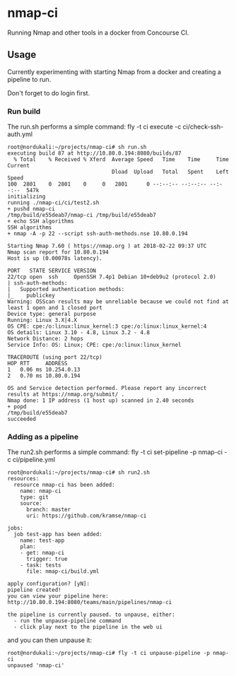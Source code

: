 # nmap-ci
Running Nmap and other tools in a docker from Concourse CI.


## Usage

Currently experimenting with starting Nmap from a docker and creating a pipeline to run.

Don't forget to do login first.

### Run build

The run.sh performs a simple command:
fly -t ci execute -c ci/check-ssh-auth.yml

```
root@nordukali:~/projects/nmap-ci# sh run.sh
executing build 87 at http://10.80.0.194:8080/builds/87
  % Total    % Received % Xferd  Average Speed   Time    Time     Time  Current
                                 Dload  Upload   Total   Spent    Left  Speed
100  2801    0  2801    0     0   2801      0 --:--:-- --:--:-- --:--:--  547k
initializing
running ./nmap-ci/ci/test2.sh
+ pushd nmap-ci
/tmp/build/e55deab7/nmap-ci /tmp/build/e55deab7
+ echo SSH algorithms
SSH algorithms
+ nmap -A -p 22 --script ssh-auth-methods.nse 10.80.0.194

Starting Nmap 7.60 ( https://nmap.org ) at 2018-02-22 09:37 UTC
Nmap scan report for 10.80.0.194
Host is up (0.00078s latency).

PORT   STATE SERVICE VERSION
22/tcp open  ssh     OpenSSH 7.4p1 Debian 10+deb9u2 (protocol 2.0)
| ssh-auth-methods:
|   Supported authentication methods:
|_    publickey
Warning: OSScan results may be unreliable because we could not find at least 1 open and 1 closed port
Device type: general purpose
Running: Linux 3.X|4.X
OS CPE: cpe:/o:linux:linux_kernel:3 cpe:/o:linux:linux_kernel:4
OS details: Linux 3.10 - 4.8, Linux 3.2 - 4.8
Network Distance: 2 hops
Service Info: OS: Linux; CPE: cpe:/o:linux:linux_kernel

TRACEROUTE (using port 22/tcp)
HOP RTT     ADDRESS
1   0.06 ms 10.254.0.13
2   0.70 ms 10.80.0.194

OS and Service detection performed. Please report any incorrect results at https://nmap.org/submit/ .
Nmap done: 1 IP address (1 host up) scanned in 2.40 seconds
+ popd
/tmp/build/e55deab7
succeeded
```

### Adding as a pipeline

The run2.sh performs a simple command:
fly -t ci set-pipeline -p nmap-ci -c ci/pipeline.yml


```
root@nordukali:~/projects/nmap-ci# sh run2.sh
resources:
  resource nmap-ci has been added:
    name: nmap-ci
    type: git
    source:
      branch: master
      uri: https://github.com/kramse/nmap-ci

jobs:
  job test-app has been added:
    name: test-app
    plan:
    - get: nmap-ci
      trigger: true
    - task: tests
      file: nmap-ci/build.yml

apply configuration? [yN]:
pipeline created!
you can view your pipeline here: http://10.80.0.194:8080/teams/main/pipelines/nmap-ci

the pipeline is currently paused. to unpause, either:
  - run the unpause-pipeline command
  - click play next to the pipeline in the web ui
```

and you can then unpause it:
```
root@nordukali:~/projects/nmap-ci# fly -t ci unpause-pipeline -p nmap-ci
unpaused 'nmap-ci'
```
